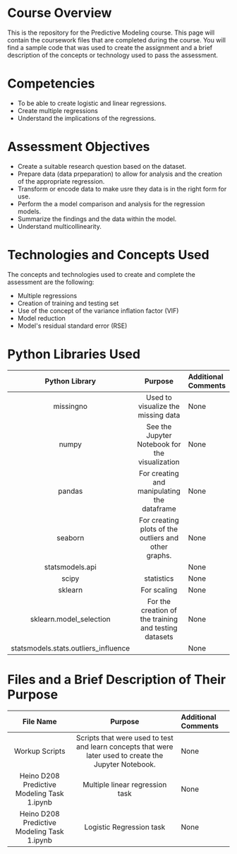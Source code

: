 # Course Overview

This is the repository for the Predictive Modeling course. This page will contain the coursework files that are completed during the course.  You will find a sample code that was used to create the assignment and a brief description of the concepts or technology used to pass the assessment. 

# Competencies
- To be able to create logistic and linear regressions.
- Create multiple regressions
- Understand the implications of the regressions.

# Assessment Objectives
- Create a suitable research question based on the dataset.
- Prepare data (data prpeparation) to allow for analysis and the creation of the appropriate regression.
- Transform or encode data to make usre they data is in the right form for use.
- Perform the a model comparison and analysis for the regression models.
- Summarize the findings and the data within the model.
- Understand multicollinearity.

# Technologies and Concepts Used
The concepts and technologies used to create and complete the assessment are the following:
- Multiple regressions
- Creation of training and testing set
- Use of the concept of the variance inflation factor (VIF)
- Model reduction
- Model's residual standard error (RSE) 


# Python Libraries Used
|**Python Library**|**Purpose**|**Additional Comments**|
|:-----:|:-----:|:-----|
|missingno| Used to visualize the missing data | None |
|numpy |See the Jupyter Notebook for the visualization |None|
| pandas | For creating and manipulating the dataframe |None|
|seaborn |  For creating plots of the outliers and other graphs. |None|
|statsmodels.api  |  | None|
|scipy | statistics | None|
|sklearn | For scaling | None|
|sklearn.model_selection | For the creation of the training and testing datasets | None|
|statsmodels.stats.outliers_influence |  | None|

# Files and a Brief Description of Their Purpose

|**File Name**|**Purpose**|**Additional Comments**|
|:-----:|:-----:|:-----|
|Workup Scripts| Scripts that were used to test and learn concepts that were later used to create the Jupyter Notebook.| None |
|Heino D208 Predictive Modeling Task 1.ipynb | Multiple linear regression task | None |
|Heino D208 Predictive Modeling Task 1.ipynb| Logistic Regression task | None  |
